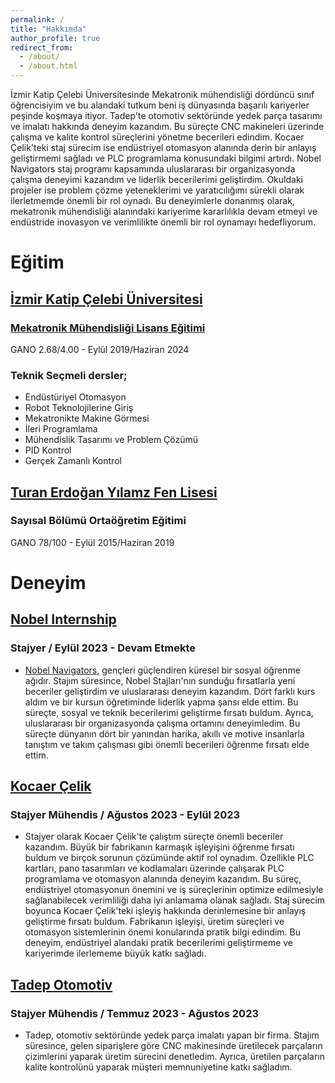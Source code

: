 ```yaml
---
permalink: /
title: "Hakkımda"
author_profile: true
redirect_from: 
  - /about/
  - /about.html
---
```


İzmir Katip Çelebi Üniversitesinde Mekatronik mühendisliği dördüncü sınıf öğrencisiyim ve bu alandaki tutkum beni iş dünyasında başarılı kariyerler peşinde koşmaya itiyor. Tadep'te otomotiv sektöründe yedek parça tasarımı ve imalatı hakkında deneyim kazandım. Bu süreçte CNC makineleri üzerinde çalışma ve kalite kontrol süreçlerini yönetme becerileri edindim. Kocaer Çelik'teki staj sürecim ise endüstriyel otomasyon alanında derin bir anlayış geliştirmemi sağladı ve PLC programlama konusundaki bilgimi artırdı. Nobel Navigators staj programı kapsamında uluslararası bir organizasyonda çalışma deneyimi kazandım ve liderlik becerilerimi geliştirdim. Okuldaki projeler ise problem çözme yeteneklerimi ve yaratıcılığımı sürekli olarak ilerletmemde önemli bir rol oynadı.
Bu deneyimlerle donanmış olarak, mekatronik mühendisliği alanındaki kariyerime kararlılıkla devam etmeyi ve endüstride inovasyon ve verimlilikte önemli bir rol oynamayı hedefliyorum.

# Eğitim
## [İzmir Katip Çelebi Üniversitesi](https://ikcu.edu.tr/)
### [Mekatronik Mühendisliği Lisans Eğitimi](https://muh.ikcu.edu.tr/)
  GANO 2.68/4.00  -  Eylül 2019/Haziran 2024

### Teknik Seçmeli dersler;
  + Endüstüriyel Otomasyon 
  + Robot Teknolojilerine Giriş
  + Mekatronikte Makine Görmesi 
  + İleri Programlama 
  + Mühendislik Tasarımı ve Problem Çözümü 
  + PID Kontrol
  + Gerçek Zamanlı Kontrol 

## [Turan Erdoğan Yılamz Fen Lisesi](https://teyfenlisesi.meb.k12.tr/tema/index.php) 
### Sayısal Bölümü Ortaöğretim Eğitimi 
  GANO 78/100  -  Eylül 2015/Haziran 2019

# Deneyim
## [Nobel Internship](https://nobelnavigators.com/internship/)
### Stajyer / Eylül 2023 - Devam Etmekte
+ [Nobel Navigators](https://nobelnavigators.com/), gençleri güçlendiren küresel bir sosyal öğrenme ağıdır. Stajım süresince, Nobel Stajları'nın sunduğu fırsatlarla yeni beceriler geliştirdim ve uluslararası deneyim kazandım. Dört farklı kurs aldım ve bir kursun öğretiminde liderlik yapma şansı elde ettim. Bu süreçte, sosyal ve teknik becerilerimi geliştirme fırsatı buldum. Ayrıca, uluslararası bir organizasyonda çalışma ortamını deneyimledim. Bu süreçte dünyanın dört bir yanından harika, akıllı ve motive insanlarla tanıştım ve takım çalışması gibi önemli becerileri öğrenme fırsatı elde ettim.

## [Kocaer Çelik](https://www.kocaersteel.com/)
### Stajyer Mühendis / Ağustos 2023 - Eylül 2023
+ Stajyer olarak Kocaer Çelik'te çalıştım süreçte önemli beceriler kazandım. Büyük bir fabrikanın karmaşık işleyişini öğrenme fırsatı buldum ve birçok sorunun çözümünde aktif rol oynadım. Özellikle PLC kartları, pano tasarımları ve kodlamaları üzerinde çalışarak PLC programlama ve otomasyon alanında deneyim kazandım. Bu süreç, endüstriyel otomasyonun önemini ve iş süreçlerinin optimize edilmesiyle sağlanabilecek verimliliği daha iyi anlamama olanak sağladı.
Staj sürecim boyunca Kocaer Çelik'teki işleyiş hakkında derinlemesine bir anlayış geliştirme fırsatı buldum. Fabrikanın işleyişi, üretim süreçleri ve otomasyon sistemlerinin önemi konularında pratik bilgi edindim. Bu deneyim, endüstriyel alandaki pratik becerilerimi geliştirmeme ve kariyerimde ilerlememe büyük katkı sağladı.
  
## [Tadep Otomotiv](https://www.tadep.com/)
### Stajyer Mühendis / Temmuz 2023 - Ağustos 2023 
+ Tadep, otomotiv sektöründe yedek parça imalatı yapan bir firma. Stajım süresince, gelen siparişlere göre CNC makinesinde üretilecek parçaların çizimlerini yaparak üretim sürecini denetledim. Ayrıca, üretilen parçaların kalite kontrolünü yaparak müşteri memnuniyetine katkı sağladım.

